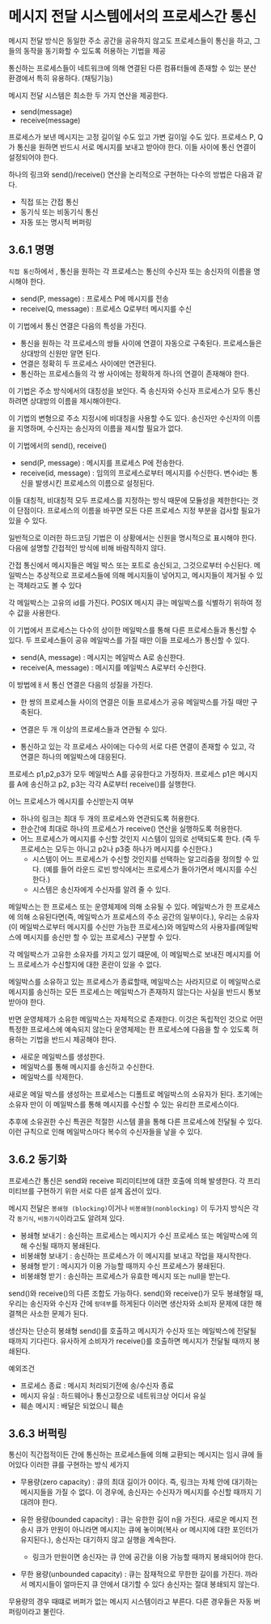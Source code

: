 # 메시지 전달 시스템에서의 프로세스간 통신

메시지 전달 방식은 동일한 주소 공간을 공유하지 않고도 프로세스들이 통신을 하고, 그들의 동작을 동기화할 수 있도록 허용하는 기법을 제공

통신하는 프로세스들이 네트워크에 의해 연결된 다른 컴퓨터들에 존재할 수 있는 분산 환경에서 특히 유용하다. (채팅기능)

메시지 전달 시스템은 최소한 두 가지 연산을 제공한다.

-   send(message)
-   receive(message)

프로세스가 보낸 메시지는 고정 길이일 수도 있고 가변 길이일 수도 있다. 프로세스 P, Q가 통신을 원하면 반드시 서로 메시지를 보내고 받아야 한다. 이들 사이에 통신 연결이 설정되어야 한다.

하나의 링크와 send()/receive() 연산을 논리적으로 구현하는 다수의 방법은 다음과 같다.

-   직접 또는 간접 통신
-   동기식 또는 비동기식 통신
-   자동 또는 명시적 버퍼링

## 3.6.1 명명

`직접 통신`하에서 , 통신을 원하는 각 프로세스는 통신의 수신자 또는 송신자의 이름을 명시해야 한다.

-   send(P, message) : 프로세스 P에 메시지를 전송
-   receive(Q, message) : 프로세스 Q로부터 메시지를 수신

이 기법에서 통신 연결은 다음의 특성을 가진다.

-   통신을 원하는 각 프로세스의 쌍들 사이에 연결이 자동으로 구축된다. 프로세스들은 상대방의 신원만 알면 된다.
-   연결은 정확히 두 프로세스 사이에만 연관된다.
-   통신하는 프로세스들의 각 쌍 사이에는 정확하게 하나의 연결이 존재해야 한다.

이 기법은 주소 방식에서의 대칭성을 보인다. 즉 송신자와 수신자 프로세스가 모두 통신하려면 상대방의 이름을 제시해야한다.

이 기법의 변형으로 주소 지정시에 비대칭을 사용할 수도 있다. 송신자만 수신자의 이름을 지명하며, 수신자는 송신자의 이름을 제시할 필요가 없다.

이 기법에서의 send(), receive()

-   send(P, message) : 메시지를 프로세스 P에 전송한다.
-   receive(id, message) : 임의의 프로세스로부터 메시지를 수신한다. 변수id는 통신을 발생시킨 프로세스의 이름으로 설정된다.

이들 대칭적, 비대칭적 모두 프로세스를 지정하는 방식 때문에 모듈성을 제한한다는 것이 단점이다. 프로세스의 이름을 바꾸면 모든 다른 프로세스 지정 부분을 검사할 필요가 있을 수 있다.

일반적으로 이러한 하드코딩 기법은 이 상황에서는 신원을 명시적으로 표시해야 한다. 다음에 설명할 간접적인 방식에 비해 바람직하지 않다.

간접 통신에서 메시지들은 메일 박스 또는 포트로 송신되고, 그것으로부터 수신된다. 메일박스는 추상적으로 프로세스들에 의해 메시지들이 넣어지고, 메시지들이 제거될 수 있는 객체라고도 볼 수 있다

각 메일박스는 고유의 id를 가진다. POSIX 메시지 큐는 메일박스를 식별하기 위하여 정수 값을 사용한다.

이 기법에서 프로세스는 다수의 상이한 메일박스를 통해 다른 프로세스들과 통신할 수 있다. 두 프로세스들이 공유 메일박스를 가질 때만 이들 프로세스가 통신할 수 있다.

-   send(A, message) : 메시지는 메일박스 A로 송신한다.
-   receive(A, message) : 메시지를 메일박스 A로부터 수신한다.

이 방법에ㅐ서 통신 연결은 다음의 성질을 가진다.

-   한 쌍의 프로세스들 사이의 연결은 이들 프로세스가 공유 메일박스를 가질 때만 구축된다.

-   연결은 두 개 이상의 프로세스들과 연관될 수 있다.

-   통신하고 있는 각 프로세스 사이에는 다수의 서로 다른 연결이 존재할 수 있고, 각 연결은 하나의 메일박스에 대응된다.

프로세스 p1,p2,p3가 모두 메일박스 A를 공유한다고 가정하자. 프로세스 p1은 메시지를 A에 송신하고 p2, p3는 각각 A로부터 receive()를 실행한다.

어느 프로세스가 메시지를 수신받는지 여부

-   하나의 링크는 최대 두 개의 프로세스와 연관되도록 허용한다.
-   한순간에 최대로 하나의 프로세스가 receive() 연산을 실행하도록 허용한다.
-   어느 프로세스가 메시지를 수신할 것인지 시스템이 임의로 선택되도록 한다. (즉 두 프로세스는 모두는 아니고 p2나 p3중 하나가 메시지를 수신한다.)
    -   시스템이 어느 프로세스가 수신할 것인지를 선택하는 알고리즘을 정의할 수 있다. (예를 들어 라운드 로빈 방식에서는 프로세스가 돌아가면서 메시지를 수신한다.)
    -   시스템은 송신자에게 수신자를 알려 줄 수 있다.

메일박스는 한 프로세스 또는 운영체제에 의해 소유될 수 있다. 메일박스가 한 프로세스에 의해 소유된다면(즉, 메일박스가 프로세스의 주소 공간의 일부이다.), 우리는 소유자(이 메일박스로부터 메시지를 수신만 가능한 프로세스)와 메일박스의 사용자를(메일박스에 메시지를 송신만 할 수 있는 프로세스) 구분할 수 있다.

각 메일박스가 고유한 소유자를 가지고 있기 떄문에, 이 메일박스로 보내진 메시지를 어느 프로세스가 수신할지에 대한 혼란이 있을 수 없다.

메일박스를 소유하고 있는 프로세스가 종료할때, 메일박스는 사라지므로 이 메일박스로 메시지를 송신하는 모든 프로세스는 메일박스가 존재하지 않는다는 사실을 반드시 통보받아야 한다.

반면 운영체제가 소유한 메일박스는 자체적으로 존재한다. 이것은 독립적인 것으로 어떤 특정한 프로세스에 예속되지 않는다 운영체제는 한 프로세스에 다음을 할 수 있도록 허용하는 기법을 반드시 제공해야 한다.

-   새로운 메일박스를 생성한다.
-   메일박스를 통해 메시지를 송신하고 수신한다.
-   메일박스를 삭제한다.

새로운 메일 박스를 생성하는 프로세스는 디폴트로 메일박스의 소유자가 된다. 초기에는 소유자 만이 이 메일박스를 통해 메시지를 수신할 수 있는 유리한 프로세스이다.

추후에 소유권한 수신 특권은 적절한 시스템 콜을 통해 다른 프로세스에 전달될 수 있다. 이런 규칙으로 인해 메일박스마다 복수의 수신자들을 낳을 수 있다.

## 3.6.2 동기화

프로세스간 통신은 send와 receive 피리미티브에 대한 호출에 의해 발생한다. 각 프리미티브를 구현하기 위한 서로 다른 설계 옵션이 있다.

메시지 전달은 `봉쇄형 (blocking)`이거나 `비봉쇄형(nonblocking)` 이 두가지 방식은 각각 `동기식`, `비동기식`이라고도 알려져 있다.

-   봉쇄형 보내기 : 송신하는 프로세스는 메시지가 수신 프로세스 또는 메일박스에 의해 수신될 때까지 봉쇄된다.
-   비봉쇄형 보내기 : 송신하는 프로세스가 이 메시지를 보내고 작업을 재시작한다.
-   봉쇄형 받기 : 메시지가 이용 가능할 때까지 수신 프로세스가 봉쇄된다.
-   비봉쇄형 받기 : 송신하는 프로세스가 유효한 메시지 또는 null을 받는다.

send()와 receive()의 다른 조합도 가능하다. send()와 receive()가 모두 봉쇄형일 때, 우리는 송신자와 수신자 간에 `랑데부`를 하게된다 이러면 생산자와 소비자 문제에 대한 해결책은 사소한 문제가 된다.

생산자는 단순히 봉쇄형 send()를 호출하고 메시지가 수신자 또는 메일박스에 전달될 때까지 기다린다. 유사하게 소비자가 receive()를 호출하면 메시지가 전달될 때까지 봉쇄된다.

예외조건

-   프로세스 종료 : 메시지 처리되기전에 송/수신자 종료
-   메시지 유실 : 하드웨어나 통신고장으로 네트워크상 어디서 유실
-   훼손 메시지 : 배달은 되었으니 훼손

## 3.6.3 버퍽링

통신이 직간접적이든 간에 통신하는 프로세스들에 의해 교환되는 메시지는 임시 큐에 들어있다 이러한 큐를 구현하는 방식 세가지

-   무용량(zero capacity) : 큐의 최대 길이가 0이다. 즉, 링크는 자체 안에 대기하는 메시지들을 가질 수 없다. 이 경우에, 송신자는 수신자가 메시지를 수신할 때까지 기대려야 한다.

-   유한 용량(bounded capacity) : 큐는 유한한 길이 n을 가진다. 새로운 메시지 전송시 큐가 만원이 아니라면 메시지는 큐에 놓이며(복사 or 메시지에 대한 포인터가 유지된다.), 송신자는 대기하지 않고 실행을 계속한다.

    -   링크가 만원이면 송신자는 큐 안에 공간을 이용 가능할 때까지 봉쇄되어야 한다.

-   무한 용량(unbounded capacity) : 큐는 잠재적으로 무한한 길이를 가진다. 까라서 메지시들이 얼마든지 큐 안에서 대기할 수 있다 송신자는 절대 봉쇄되지 않는다.

무용량의 경우 때떄로 버퍼가 없는 메시지 시스템이라고 부른다. 다른 경우들은 자동 버퍼링이라고 불린다.
